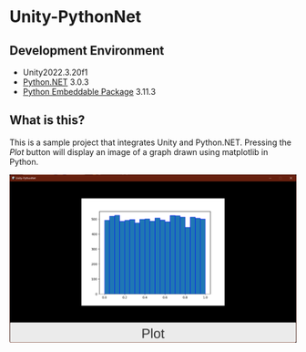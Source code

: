 # Unity-PythonNet

## Development Environment

- Unity2022.3.20f1
- [Python.NET](https://www.nuget.org/packages/pythonnet) 3.0.3
- [Python Embeddable Package](https://www.python.org/downloads/windows/) 3.11.3

## What is this?

This is a sample project that integrates Unity and Python.NET. Pressing the *Plot* button will display an image of a graph drawn using matplotlib in Python.

<img src="https://raw.githubusercontent.com/shiena/Unity-PythonNet/main/Documents~/preview.png" title="preview">
